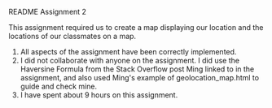 README
Assignment 2

This assignment required us to create a map displaying our location and the locations
of our classmates on a map.

1. All aspects of the assignment have been correctly implemented.
2. I did not collaborate with anyone on the assignment. I did use the Haversine Formula from the
Stack Overflow post Ming linked to in the assignment, and also used Ming's example of
geolocation_map.html to guide and check mine. 
3. I have spent about 9 hours on this assignment. 
